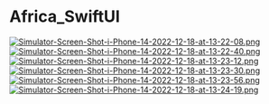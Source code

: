 # Africa_SwiftUI
[![Simulator-Screen-Shot-i-Phone-14-2022-12-18-at-13-22-08.png](https://i.postimg.cc/h48wjmc8/Simulator-Screen-Shot-i-Phone-14-2022-12-18-at-13-22-08.png)](https://postimg.cc/8s5wXjFs)
[![Simulator-Screen-Shot-i-Phone-14-2022-12-18-at-13-22-40.png](https://i.postimg.cc/W1yYK6wV/Simulator-Screen-Shot-i-Phone-14-2022-12-18-at-13-22-40.png)](https://postimg.cc/Yv1xLFPD)
[![Simulator-Screen-Shot-i-Phone-14-2022-12-18-at-13-23-12.png](https://i.postimg.cc/gc5wxxsJ/Simulator-Screen-Shot-i-Phone-14-2022-12-18-at-13-23-12.png)](https://postimg.cc/qgsBYM9V)
[![Simulator-Screen-Shot-i-Phone-14-2022-12-18-at-13-23-30.png](https://i.postimg.cc/8zGLCFkv/Simulator-Screen-Shot-i-Phone-14-2022-12-18-at-13-23-30.png)](https://postimg.cc/JGTs6zk7)
[![Simulator-Screen-Shot-i-Phone-14-2022-12-18-at-13-23-56.png](https://i.postimg.cc/NFTrstWb/Simulator-Screen-Shot-i-Phone-14-2022-12-18-at-13-23-56.png)](https://postimg.cc/q6J7wPBC)
[![Simulator-Screen-Shot-i-Phone-14-2022-12-18-at-13-24-19.png](https://i.postimg.cc/CKQZbd0m/Simulator-Screen-Shot-i-Phone-14-2022-12-18-at-13-24-19.png)](https://postimg.cc/rd5FkVKr)
